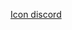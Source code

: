 [Icon discord](https//assets-global.website-file.com/6257adef93867e50d84d30e2/62fdd0fde45a8baedcc7ee5_847541504914fd33810e70a00ea7377e%20(2)-1.png)